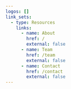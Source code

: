 ```yaml
---
logos: []
link_sets:
  - type: Resources
    links:
      - name: About
        href: /
        external: false
      - name: Team
        href: /team
        external: false
      - name: Contact
        href: /contact
        external: false
---
```

